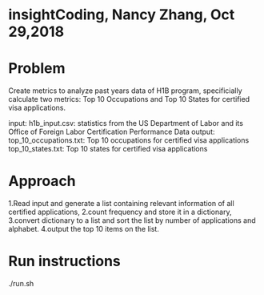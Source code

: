 # insightCoding, Nancy Zhang, Oct 29,2018
# Problem
Create metrics to analyze past years data of H1B program, specificially calculate two metrics: Top 10 Occupations and Top 10 States for certified visa applications.

input:
h1b_input.csv: statistics from the US Department of Labor and its Office of Foreign Labor Certification Performance Data
output:
top_10_occupations.txt: Top 10 occupations for certified visa applications
top_10_states.txt: Top 10 states for certified visa applications

# Approach
1.Read input and generate a list containing relevant information of all certified applications,
2.count frequency and store it in a dictionary,
3.convert dictionary to a list and sort the list by number of applications and alphabet.
4.output the top 10 items on the list.

# Run instructions
./run.sh 

